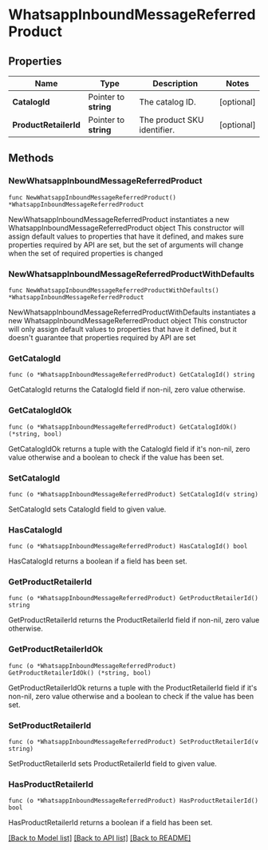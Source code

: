 # WhatsappInboundMessageReferredProduct

## Properties

Name | Type | Description | Notes
------------ | ------------- | ------------- | -------------
**CatalogId** | Pointer to **string** | The catalog ID. | [optional] 
**ProductRetailerId** | Pointer to **string** | The product SKU identifier. | [optional] 

## Methods

### NewWhatsappInboundMessageReferredProduct

`func NewWhatsappInboundMessageReferredProduct() *WhatsappInboundMessageReferredProduct`

NewWhatsappInboundMessageReferredProduct instantiates a new WhatsappInboundMessageReferredProduct object
This constructor will assign default values to properties that have it defined,
and makes sure properties required by API are set, but the set of arguments
will change when the set of required properties is changed

### NewWhatsappInboundMessageReferredProductWithDefaults

`func NewWhatsappInboundMessageReferredProductWithDefaults() *WhatsappInboundMessageReferredProduct`

NewWhatsappInboundMessageReferredProductWithDefaults instantiates a new WhatsappInboundMessageReferredProduct object
This constructor will only assign default values to properties that have it defined,
but it doesn't guarantee that properties required by API are set

### GetCatalogId

`func (o *WhatsappInboundMessageReferredProduct) GetCatalogId() string`

GetCatalogId returns the CatalogId field if non-nil, zero value otherwise.

### GetCatalogIdOk

`func (o *WhatsappInboundMessageReferredProduct) GetCatalogIdOk() (*string, bool)`

GetCatalogIdOk returns a tuple with the CatalogId field if it's non-nil, zero value otherwise
and a boolean to check if the value has been set.

### SetCatalogId

`func (o *WhatsappInboundMessageReferredProduct) SetCatalogId(v string)`

SetCatalogId sets CatalogId field to given value.

### HasCatalogId

`func (o *WhatsappInboundMessageReferredProduct) HasCatalogId() bool`

HasCatalogId returns a boolean if a field has been set.

### GetProductRetailerId

`func (o *WhatsappInboundMessageReferredProduct) GetProductRetailerId() string`

GetProductRetailerId returns the ProductRetailerId field if non-nil, zero value otherwise.

### GetProductRetailerIdOk

`func (o *WhatsappInboundMessageReferredProduct) GetProductRetailerIdOk() (*string, bool)`

GetProductRetailerIdOk returns a tuple with the ProductRetailerId field if it's non-nil, zero value otherwise
and a boolean to check if the value has been set.

### SetProductRetailerId

`func (o *WhatsappInboundMessageReferredProduct) SetProductRetailerId(v string)`

SetProductRetailerId sets ProductRetailerId field to given value.

### HasProductRetailerId

`func (o *WhatsappInboundMessageReferredProduct) HasProductRetailerId() bool`

HasProductRetailerId returns a boolean if a field has been set.


[[Back to Model list]](../README.md#documentation-for-models) [[Back to API list]](../README.md#documentation-for-api-endpoints) [[Back to README]](../README.md)
